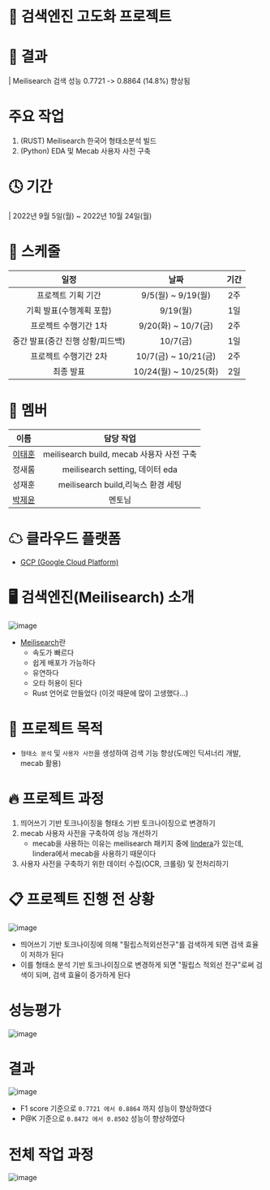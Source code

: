 # 📌 검색엔진 고도화 프로젝트

# 🎄 결과

| Meilisearch 검색 성능 0.7721 -> 0.8864 (14.8%) 향상됨

# 주요 작업

1. (RUST) Meilisearch 한국어 형태소분석 빌드 
2. (Python) EDA 및 Mecab 사용자 사전 구축

# 🕓 기간 
| 2022년 9월 5일(월) ~ 2022년 10월 24일(월) 

# 📆 스케줄

|일정| 날짜| 기간 |
|:---:|:---:|:---:|
|프로젝트 기획 기간| 9/5(월) ~ 9/19(월) | 2주 |
|기획 발표(수행계획 포함)| 9/19(월) | 1일|
|프로젝트 수행기간 1차|9/20(화) ~ 10/7(금)| 2주|
|중간 발표(중간 진행 상황/피드백)|10/7(금)|1일|
|프로젝트 수행기간 2차|10/7(금) ~ 10/21(금)|2주|
|최종 발표|10/24(월) ~ 10/25(화) | 2일 |

# 🧔 멤버

|이름|담당 작업|
|:---:|:---:|
|[이태훈](https://github.com/git-ThLee)|meilisearch build, mecab 사용자 사전 구축|
|정새롬| meilisearch setting, 데이터 eda|
|성재훈| meilisearch build,리눅스 환경 세팅|
|[박제윤](https://github.com/Jeiyoon)| 멘토님|

# ☁ 클라우드 플랫폼

- [GCP (Google Cloud Platform)](https://cloud.google.com/free?utm_source=google&utm_medium=cpc&utm_campaign=japac-KR-all-en-dr-bkws-all-all-trial-e-dr-1009882&utm_content=text-ad-none-none-DEV_c-CRE_602771418613-ADGP_Hybrid%20%7C%20BKWS%20-%20EXA%20%7C%20Txt%20~%20GCP_General_core%20brand_main-KWID_43700071610114344-aud-970366092687%3Akwd-87853815-userloc_1009877&utm_term=KW_gcp-ST_gcp&gclid=CjwKCAjwtp2bBhAGEiwAOZZTuDCcWPzbNVCZjhwCsuGS6LeCTC5SA005yRJXY_PRkuMgHqnmOEH5rRoCHbgQAvD_BwE&gclsrc=aw.ds)

# 🖥 검색엔진(Meilisearch) 소개

![image](https://user-images.githubusercontent.com/55564114/200228953-c6e7122a-32b9-423b-98f1-8cd56c17c5be.png)  

- [Meilisearch](https://www.meilisearch.com/)란 
  - 속도가 빠르다
  - 쉽게 배포가 가능하다
  - 유연하다
  - 오타 허용이 된다
  - Rust 언어로 만들었다 (이것 때문에 많이 고생했다...)

 
# 🧨 프로젝트 목적

- `형태소 분석` 및 `사용자 사전`을 생성하여 검색 기능 향상(도메인 딕셔너리 개발, mecab 활용)

# 🔥 프로젝트 과정

1. 띄어쓰기 기반 토크나이징을 형태소 기반 토크나이징으로 변경하기
2. mecab 사용자 사전을 구축하여 성능 개선하기
    - mecab을 사용하는 이유는 meilisearch 패키지 중에 [lindera](https://github.com/lindera-morphology/lindera)가 있는데, lindera에서 mecab을 사용하기 때문이다
3. 사용자 사전을 구축하기 위한 데이터 수집(OCR, 크롤링) 및 전처리하기

# 📋 프로젝트 진행 전 상황 

![image](https://user-images.githubusercontent.com/55564114/200232387-b25ffab3-28b0-4c4a-9e22-0e1939f2f0e4.png)  

- 띄어쓰기 기반 토크나이징에 의해 "필립스적외선전구"를 검색하게 되면 검색 효율이 저하가 된다
- 이를 형태소 분석 기반 토크나이징으로 변경하게 되면 "필립스 적외선 전구"로써 검색이 되며, 검색 효율이 증가하게 된다

# 성능평가

![image](https://user-images.githubusercontent.com/55564114/200230779-8a9965ae-861f-454a-9774-06e14d0bd10d.png)  


# 결과

![image](https://user-images.githubusercontent.com/55564114/200230919-913ffa13-ccac-4ae9-b9db-fa065b4adcbb.png)  

- F1 score 기준으로 `0.7721 에서 0.8864` 까지 성능이 향상하였다 
- P@K 기준으로 `0.8472 에서 0.8502` 성능이 향상하였다

# 전체 작업 과정

![image](https://user-images.githubusercontent.com/55564114/200239738-dae18242-5e82-4a84-918b-eceafb0d5e89.png)  